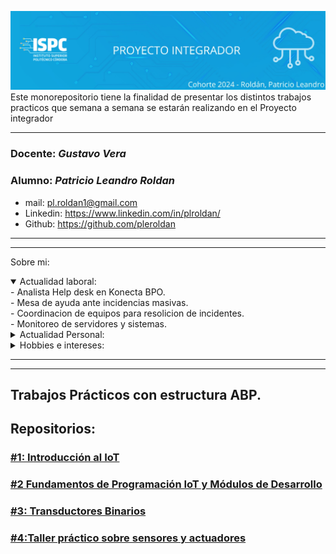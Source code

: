 ![Banner](/.rsc/img/banner.png)
Este monorepositorio tiene la finalidad de presentar los distintos trabajos practicos que semana a semana se estarán realizando en el Proyecto integrador    

---

### Docente: *Gustavo Vera*
### Alumno: *Patricio Leandro Roldan*   
  * mail: pl.roldan1@gmail.com
  * Linkedin: https://www.linkedin.com/in/plroldan/
  * Github: https://github.com/pleroldan  

---  
---
Sobre mi:
<details open><summary>
Actualidad laboral:</summary>
  - Analista Help desk en Konecta BPO.  <br>
     - Mesa de ayuda ante incidencias masivas. <br>
     - Coordinacion de equipos para resolicion de incidentes. <br>
     - Monitoreo de servidores y sistemas.  <br>
</details>
<details>
  <summary>Actualidad Personal:</summary>
    - Padre de una niña (6 meses).<br>
    - Esposo.  
    </details>
   <details>
   <summary>Hobbies e intereses:</summary>  
- Historia, usos y costumbres  <br>
- Tecnologia y dispositivos  <br>
- Software y Hardware libre   <br>
 </details> 

---
---  


## Trabajos Prácticos con estructura ABP.
## Repositorios:
### [#1: Introducción al IoT](https://github.com/ISPC-TST-PI-I-2024/LeandroRoldan/tree/main/TP%201)
### [#2 Fundamentos de Programación IoT y Módulos de Desarrollo](https://github.com/ISPC-TST-PI-I-2024/LeandroRoldan/tree/main/TP%202)
### [#3: Transductores Binarios](https://github.com/ISPC-TST-PI-I-2024/LeandroRoldan/tree/main/TP%203)
### [#4:Taller práctico sobre sensores y actuadores](https://github.com/ISPC-TST-PI-I-2024/LeandroRoldan/tree/main/TP%204)
